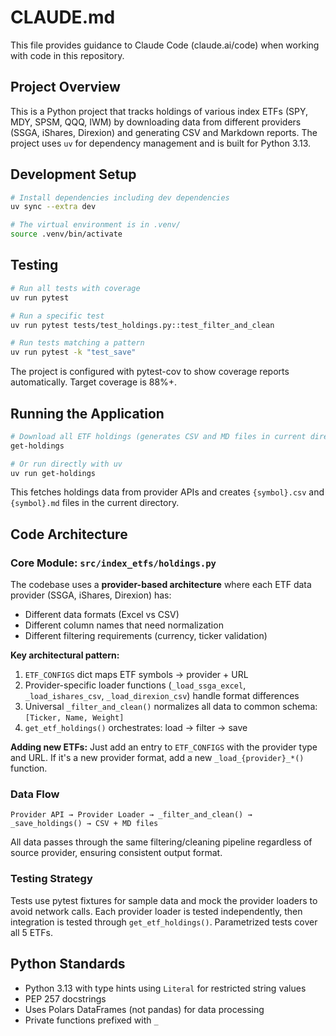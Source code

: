 # CLAUDE.md

This file provides guidance to Claude Code (claude.ai/code) when working with code in this repository.

## Project Overview

This is a Python project that tracks holdings of various index ETFs (SPY, MDY, SPSM, QQQ, IWM) by downloading data from different providers (SSGA, iShares, Direxion) and generating CSV and Markdown reports. The project uses `uv` for dependency management and is built for Python 3.13.

## Development Setup

```bash
# Install dependencies including dev dependencies
uv sync --extra dev

# The virtual environment is in .venv/
source .venv/bin/activate
```

## Testing

```bash
# Run all tests with coverage
uv run pytest

# Run a specific test
uv run pytest tests/test_holdings.py::test_filter_and_clean

# Run tests matching a pattern
uv run pytest -k "test_save"
```

The project is configured with pytest-cov to show coverage reports automatically. Target coverage is 88%+.

## Running the Application

```bash
# Download all ETF holdings (generates CSV and MD files in current directory)
get-holdings

# Or run directly with uv
uv run get-holdings
```

This fetches holdings data from provider APIs and creates `{symbol}.csv` and `{symbol}.md` files in the current directory.

## Code Architecture

### Core Module: `src/index_etfs/holdings.py`

The codebase uses a **provider-based architecture** where each ETF data provider (SSGA, iShares, Direxion) has:
- Different data formats (Excel vs CSV)
- Different column names that need normalization
- Different filtering requirements (currency, ticker validation)

**Key architectural pattern:**
1. `ETF_CONFIGS` dict maps ETF symbols → provider + URL
2. Provider-specific loader functions (`_load_ssga_excel`, `_load_ishares_csv`, `_load_direxion_csv`) handle format differences
3. Universal `_filter_and_clean()` normalizes all data to common schema: `[Ticker, Name, Weight]`
4. `get_etf_holdings()` orchestrates: load → filter → save

**Adding new ETFs:** Just add an entry to `ETF_CONFIGS` with the provider type and URL. If it's a new provider format, add a new `_load_{provider}_*()` function.

### Data Flow

```
Provider API → Provider Loader → _filter_and_clean() → _save_holdings() → CSV + MD files
```

All data passes through the same filtering/cleaning pipeline regardless of source provider, ensuring consistent output format.

### Testing Strategy

Tests use pytest fixtures for sample data and mock the provider loaders to avoid network calls. Each provider loader is tested independently, then integration is tested through `get_etf_holdings()`. Parametrized tests cover all 5 ETFs.

## Python Standards

- Python 3.13 with type hints using `Literal` for restricted string values
- PEP 257 docstrings
- Uses Polars DataFrames (not pandas) for data processing
- Private functions prefixed with `_`
